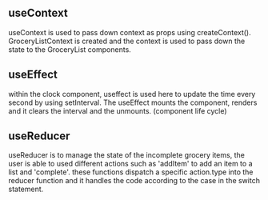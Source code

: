 ## useContext

useContext is used to pass down context as props using createContext(). GroceryListContext is created and the context is used to pass down the state to the GroceryList components.

## useEffect

within the clock component, useffect is used here to update the time every second by using setInterval. The useEffect mounts the component, renders and it clears the interval and the unmounts. (component life cycle)

## useReducer

useReducer is to manage the state of the incomplete grocery items, the user is able to used different actions such as 'addItem' to add an item to a list and 'complete'. these functions dispatch a specific action.type into the reducer function and it handles the code according to the case in the switch statement.
